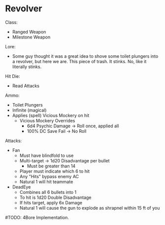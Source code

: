 # Revolver

Class:
* Ranged Weapon 
* Milestone Weapon

Lore:
* Some guy thought it was a great idea to shove some toilet plungers into a revolver, but here we are. This piece of trash. It stinks. No, like it literally stinks.

Hit Die:
* Read Attacks

Ammo:
* Toilet Plungers
* Infinite (magical)
* Applies (spell) Vicious Mockery on hit
    * Vicious Mockery Overrides
        * 6d4 Psychic Damage -> Roll once, applied all
        * 100% DC Save Fail -> No Roll

Attacks:
* Fan
    * Must have blindfold to use
    * Multi-target -> 1d20 Disadvantage per bullet
        * Must be greater than 14
    * Player must indicate which 6 to hit
    * Any "Hits" bypass enemy AC
    * Natural 1 will hit teammate
* DeadEye
    * Combines all 6 bullets into 1
    * To hit is 1d20 Double Disadvantage
    * If hits target, apply 6x Damage
    * Natural 1 will cause the gun to explode as shrapnel within 15 ft of you

#TODO: 4Bore Implementation.